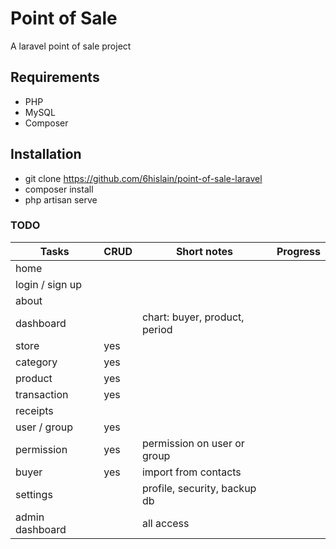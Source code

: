 # Point of Sale

A laravel point of sale project

## Requirements

-   PHP
-   MySQL
-   Composer

## Installation

-   git clone https://github.com/6hislain/point-of-sale-laravel
-   composer install
-   php artisan serve

### TODO

| Tasks           | CRUD | Short notes                   | Progress |
| --------------- | ---- | ----------------------------- | -------- |
| home            |      |                               |          |
| login / sign up |      |                               |          |
| about           |      |                               |          |
| dashboard       |      | chart: buyer, product, period |          |
| store           | yes  |                               |          |
| category        | yes  |                               |          |
| product         | yes  |                               |          |
| transaction     | yes  |                               |          |
| receipts        |      |                               |          |
| user / group    | yes  |                               |          |
| permission      | yes  | permission on user or group   |          |
| buyer           | yes  | import from contacts          |          |
| settings        |      | profile, security, backup db  |          |
| admin dashboard |      | all access                    |          |
